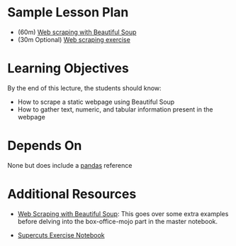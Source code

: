 # Sample Lesson Plan

* (60m) [Web scraping with Beautiful Soup](web_scraping_beautifulsoup.ipynb)
* (30m Optional) [Web scraping exercise](additional-resources/Supercuts_example.ipynb)

# Learning Objectives

By the end of this lecture, the students should know:

* How to scrape a static webpage using Beautiful Soup
* How to gather text, numeric, and tabular information present in the webpage

# Depends On

None but does include a [pandas](https://github.com/thisismetis/dscurriculum_gamma/tree/master/curriculum/project-01/pandas-intro) reference

# Additional Resources

* [Web Scraping with Beautiful Soup](additional-resources/web_scraping_beautifulsoup.ipynb): This goes over some extra examples before delving into the box-office-mojo part in the master notebook.

* [Supercuts Exercise Notebook](additional-resources/Supercuts_example.ipynb)